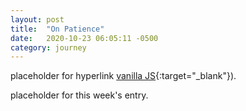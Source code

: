 ```yaml
---
layout: post
title:  "On Patience"
date:   2020-10-23 06:05:11 -0500
category: journey
---
```


placeholder for hyperlink [vanilla JS](http://vanilla-js.com/){:target="_blank"}).

placeholder for this week's entry.
